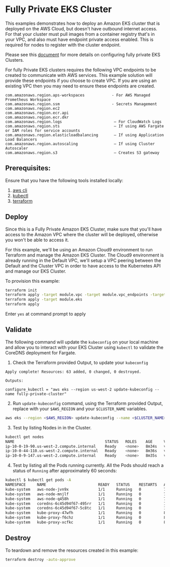 # Fully Private EKS Cluster

This examples demonstrates how to deploy an Amazon EKS cluster that is deployed on the AWS Cloud, but doesn't have outbound internet access. For that your cluster must pull images from a container registry that's in your VPC, and also must have endpoint private access enabled. This is required for nodes to register with the cluster endpoint. 

Please see this [document](https://docs.aws.amazon.com/eks/latest/userguide/private-clusters.html) for more details on configuring fully private EKS Clusters.

For fully Private EKS clusters requires the following VPC endpoints to be created to communicate with AWS services. This example solution will provide these endpoints if you choose to create VPC. If you are using an existing VPC then you may need to ensure these endpoints are created.

    com.amazonaws.region.aps-workspaces            - For AWS Managed Prometheus Workspace
    com.amazonaws.region.ssm                       - Secrets Management
    com.amazonaws.region.ec2
    com.amazonaws.region.ecr.api
    com.amazonaws.region.ecr.dkr
    com.amazonaws.region.logs                       – For CloudWatch Logs
    com.amazonaws.region.sts                        – If using AWS Fargate or IAM roles for service accounts
    com.amazonaws.region.elasticloadbalancing       – If using Application Load Balancers
    com.amazonaws.region.autoscaling                – If using Cluster Autoscaler
    com.amazonaws.region.s3                         – Creates S3 gateway

## Prerequisites:

Ensure that you have the following tools installed locally:

1. [aws cli](https://docs.aws.amazon.com/cli/latest/userguide/install-cliv2.html)
2. [kubectl](https://Kubernetes.io/docs/tasks/tools/)
3. [terraform](https://learn.hashicorp.com/tutorials/terraform/install-cli)

## Deploy

Since this is a Fully Private Amazon EKS Cluster, make sure that you'll have access to the Amazon VPC where the cluster will be deployed, otherwise you won't be able to access it. 

For this example, we'll be using an Amazon Cloud9 environment to run Terraform and manage the Amazon EKS Cluster. The Cloud9 environment is already running in the Default VPC, we'll setup a VPC peering between the Default and the Cluster VPC in order to have access to the Kubernetes API and manage our EKS Cluster.


To provision this example:

```sh
terraform init
terraform apply -target module.vpc -target module.vpc_endpoints -target module.vpc_endpoints_sg
terraform apply -target module.eks
terraform apply
```

Enter `yes` at command prompt to apply

## Validate

The following command will update the `kubeconfig` on your local machine and allow you to interact with your EKS Cluster using `kubectl` to validate the CoreDNS deployment for Fargate.

1. Check the Terraform provided Output, to update your `kubeconfig` 
   
```hcl
Apply complete! Resources: 63 added, 0 changed, 0 destroyed.

Outputs:

configure_kubectl = "aws eks --region us-west-2 update-kubeconfig --name fully-private-cluster"
```
   
2. Run `update-kubeconfig` command, using the Terraform provided Output, replace with your `$AWS_REGION` and your `$CLUSTER_NAME` variables.

```sh
aws eks --region <$AWS_REGION> update-kubeconfig --name <$CLUSTER_NAME>
```

3. Test by listing Nodes in in the Cluster.

```sh
kubectl get nodes                                                                                                                                                     
NAME                                        STATUS   ROLES    AGE     VERSION
ip-10-0-19-90.us-west-2.compute.internal    Ready    <none>   8m34s   v1.26.2-eks-a59e1f0
ip-10-0-44-110.us-west-2.compute.internal   Ready    <none>   8m36s   v1.26.2-eks-a59e1f0
ip-10-0-9-147.us-west-2.compute.internal    Ready    <none>   8m35s   v1.26.2-eks-a59e1f0
```

4. Test by listing all the Pods running currently. All the Pods should reach a status of `Running` after approximately 60 seconds:

```sh
kubectl $ kubectl get pods -A                                                                                                                                                    
NAMESPACE     NAME                       READY   STATUS    RESTARTS   AGE
kube-system   aws-node-jvn9x             1/1     Running   0          7m42s
kube-system   aws-node-mnjlf             1/1     Running   0          7m45s
kube-system   aws-node-q458h             1/1     Running   0          7m49s
kube-system   coredns-6c45d94f67-495rr   1/1     Running   0          14m
kube-system   coredns-6c45d94f67-5c8tc   1/1     Running   0          14m
kube-system   kube-proxy-47wfh           1/1     Running   0          8m32s
kube-system   kube-proxy-f6chz           1/1     Running   0          8m30s
kube-system   kube-proxy-xcfkc           1/1     Running   0          8m31s
```

## Destroy

To teardown and remove the resources created in this example:

```sh
terraform destroy -auto-approve
```
